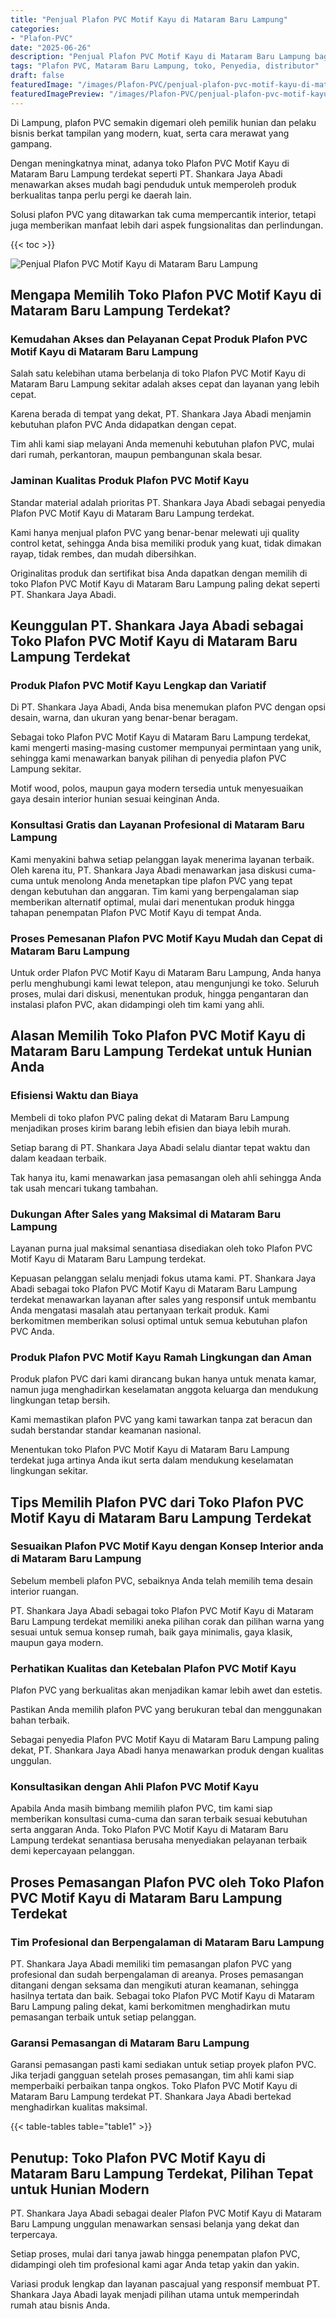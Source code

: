 ```yaml
---
title: "Penjual Plafon PVC Motif Kayu di Mataram Baru Lampung"
categories:
- "Plafon-PVC"
date: "2025-06-26"
description: "Penjual Plafon PVC Motif Kayu di Mataram Baru Lampung bagi tempat tinggal, perkantoran, serta gerai. Material berkualitas, variasi motif, variasi warna elegan, beserta layanan penempatan oleh tim ahli serta garansi resmi!|Layanan distribusi Plafon PVC Motif Kayu di Mataram Baru Lampung untuk kebutuhan rumah, office, maupun ritel, beserta produk berkualitas dan pemasangan oleh tenaga ahli berpengalaman dan jaminan resmi.|Pilihan Plafon PVC Motif Kayu di Mataram Baru Lampung yang terbukti bagi hunian, perkantoran, serta gerai, dengan material terbaik dan penempatan oleh teknisi berpengalaman dan jaminan resmi.|Penjualan Plafon PVC Motif Kayu di Mataram Baru Lampung untuk tempat tinggal, office, serta toko, beserta produk berkualitas dan instalasi oleh teknisi profesional, dilengkapi dengan garansi resmi.}"
tags: "Plafon PVC, Mataram Baru Lampung, toko, Penyedia, distributor"
draft: false
featuredImage: "/images/Plafon-PVC/penjual-plafon-pvc-motif-kayu-di-mataram-baru-lampung.png"
featuredImagePreview: "/images/Plafon-PVC/penjual-plafon-pvc-motif-kayu-di-mataram-baru-lampung.png"
---
```


Di Lampung, plafon PVC semakin digemari oleh pemilik hunian dan pelaku bisnis berkat tampilan yang modern, kuat, serta cara merawat yang gampang.

Dengan meningkatnya minat, adanya toko Plafon PVC Motif Kayu di Mataram Baru Lampung terdekat seperti PT. Shankara Jaya Abadi menawarkan akses mudah bagi penduduk untuk memperoleh produk berkualitas tanpa perlu pergi ke daerah lain.

Solusi plafon PVC yang ditawarkan tak cuma mempercantik interior, tetapi juga memberikan manfaat lebih dari aspek fungsionalitas dan perlindungan.

{{< toc >}}

![Penjual Plafon PVC Motif Kayu di Mataram Baru Lampung](/images/Plafon-PVC/Penjual-Plafon-PVC-Motif-Kayu-di-Mataram-Baru-Lampung.png)

## Mengapa Memilih Toko Plafon PVC Motif Kayu di Mataram Baru Lampung Terdekat?

### Kemudahan Akses dan Pelayanan Cepat Produk Plafon PVC Motif Kayu di Mataram Baru Lampung

Salah satu kelebihan utama berbelanja di toko Plafon PVC Motif Kayu di Mataram Baru Lampung sekitar adalah akses cepat dan layanan yang lebih cepat.

Karena berada di tempat yang dekat, PT. Shankara Jaya Abadi menjamin kebutuhan plafon PVC Anda didapatkan dengan cepat.

Tim ahli kami siap melayani Anda memenuhi kebutuhan plafon PVC, mulai dari rumah, perkantoran, maupun pembangunan skala besar.

### Jaminan Kualitas Produk Plafon PVC Motif Kayu

Standar material adalah prioritas PT. Shankara Jaya Abadi sebagai penyedia Plafon PVC Motif Kayu di Mataram Baru Lampung terdekat.

Kami hanya menjual plafon PVC yang benar-benar melewati uji quality control ketat, sehingga Anda bisa memiliki produk yang kuat, tidak dimakan rayap, tidak rembes, dan mudah dibersihkan.

Originalitas produk dan sertifikat bisa Anda dapatkan dengan memilih di toko Plafon PVC Motif Kayu di Mataram Baru Lampung paling dekat seperti PT. Shankara Jaya Abadi.

## Keunggulan PT. Shankara Jaya Abadi sebagai Toko Plafon PVC Motif Kayu di Mataram Baru Lampung Terdekat

### Produk Plafon PVC Motif Kayu Lengkap dan Variatif

Di PT. Shankara Jaya Abadi, Anda bisa menemukan plafon PVC dengan opsi desain, warna, dan ukuran yang benar-benar beragam.

Sebagai toko Plafon PVC Motif Kayu di Mataram Baru Lampung terdekat, kami mengerti masing-masing customer mempunyai permintaan yang unik, sehingga kami menawarkan banyak pilihan di penyedia plafon PVC Lampung sekitar.

Motif wood, polos, maupun gaya modern tersedia untuk menyesuaikan gaya desain interior hunian sesuai keinginan Anda.

### Konsultasi Gratis dan Layanan Profesional di Mataram Baru Lampung

Kami menyakini bahwa setiap pelanggan layak menerima layanan terbaik. Oleh karena itu, PT. Shankara Jaya Abadi menawarkan jasa diskusi cuma-cuma untuk menolong Anda menetapkan tipe plafon PVC yang tepat dengan kebutuhan dan anggaran. Tim kami yang berpengalaman siap memberikan alternatif optimal, mulai dari menentukan produk hingga tahapan penempatan Plafon PVC Motif Kayu di tempat Anda.

### Proses Pemesanan Plafon PVC Motif Kayu Mudah dan Cepat di Mataram Baru Lampung

Untuk order Plafon PVC Motif Kayu di Mataram Baru Lampung, Anda hanya perlu menghubungi kami lewat telepon, atau mengunjungi ke toko. Seluruh proses, mulai dari diskusi, menentukan produk, hingga pengantaran dan instalasi plafon PVC, akan didampingi oleh tim kami yang ahli.

## Alasan Memilih Toko Plafon PVC Motif Kayu di Mataram Baru Lampung Terdekat untuk Hunian Anda

### Efisiensi Waktu dan Biaya

Membeli di toko plafon PVC paling dekat di Mataram Baru Lampung menjadikan proses kirim barang lebih efisien dan biaya lebih murah.

Setiap barang di PT. Shankara Jaya Abadi selalu diantar tepat waktu dan dalam keadaan terbaik.

Tak hanya itu, kami menawarkan jasa pemasangan oleh ahli sehingga Anda tak usah mencari tukang tambahan.

### Dukungan After Sales yang Maksimal di Mataram Baru Lampung

Layanan purna jual maksimal senantiasa disediakan oleh toko Plafon PVC Motif Kayu di Mataram Baru Lampung terdekat.

Kepuasan pelanggan selalu menjadi fokus utama kami. PT. Shankara Jaya Abadi sebagai toko Plafon PVC Motif Kayu di Mataram Baru Lampung terdekat menawarkan layanan after sales yang responsif untuk membantu Anda mengatasi masalah atau pertanyaan terkait produk. Kami berkomitmen memberikan solusi optimal untuk semua kebutuhan plafon PVC Anda.

### Produk Plafon PVC Motif Kayu Ramah Lingkungan dan Aman

Produk plafon PVC dari kami dirancang bukan hanya untuk menata kamar, namun juga menghadirkan keselamatan anggota keluarga dan mendukung lingkungan tetap bersih.

Kami memastikan plafon PVC yang kami tawarkan tanpa zat beracun dan sudah berstandar standar keamanan nasional.

Menentukan toko Plafon PVC Motif Kayu di Mataram Baru Lampung terdekat juga artinya Anda ikut serta dalam mendukung keselamatan lingkungan sekitar.

## Tips Memilih Plafon PVC dari Toko Plafon PVC Motif Kayu di Mataram Baru Lampung Terdekat

### Sesuaikan Plafon PVC Motif Kayu dengan Konsep Interior anda di Mataram Baru Lampung

Sebelum membeli plafon PVC, sebaiknya Anda telah memilih tema desain interior ruangan.

PT. Shankara Jaya Abadi sebagai toko Plafon PVC Motif Kayu di Mataram Baru Lampung terdekat memiliki aneka pilihan corak dan pilihan warna yang sesuai untuk semua konsep rumah, baik gaya minimalis, gaya klasik, maupun gaya modern.

### Perhatikan Kualitas dan Ketebalan Plafon PVC Motif Kayu

Plafon PVC yang berkualitas akan menjadikan kamar lebih awet dan estetis.

Pastikan Anda memilih plafon PVC yang berukuran tebal dan menggunakan bahan terbaik.

Sebagai penyedia Plafon PVC Motif Kayu di Mataram Baru Lampung paling dekat, PT. Shankara Jaya Abadi hanya menawarkan produk dengan kualitas unggulan.

### Konsultasikan dengan Ahli Plafon PVC Motif Kayu

Apabila Anda masih bimbang memilih plafon PVC, tim kami siap memberikan konsultasi cuma-cuma dan saran terbaik sesuai kebutuhan serta anggaran Anda. Toko Plafon PVC Motif Kayu di Mataram Baru Lampung terdekat senantiasa berusaha menyediakan pelayanan terbaik demi kepercayaan pelanggan.

## Proses Pemasangan Plafon PVC oleh Toko Plafon PVC Motif Kayu di Mataram Baru Lampung Terdekat

### Tim Profesional dan Berpengalaman di Mataram Baru Lampung

PT. Shankara Jaya Abadi memiliki tim pemasangan plafon PVC yang profesional dan sudah berpengalaman di areanya. Proses pemasangan ditangani dengan seksama dan mengikuti aturan keamanan, sehingga hasilnya tertata dan baik. Sebagai toko Plafon PVC Motif Kayu di Mataram Baru Lampung paling dekat, kami berkomitmen menghadirkan mutu pemasangan terbaik untuk setiap pelanggan.

### Garansi Pemasangan di Mataram Baru Lampung

Garansi pemasangan pasti kami sediakan untuk setiap proyek plafon PVC. Jika terjadi gangguan setelah proses pemasangan, tim ahli kami siap memperbaiki perbaikan tanpa ongkos. Toko Plafon PVC Motif Kayu di Mataram Baru Lampung terdekat PT. Shankara Jaya Abadi bertekad menghadirkan kualitas maksimal.

{{< table-tables table="table1" >}}

## Penutup: Toko Plafon PVC Motif Kayu di Mataram Baru Lampung Terdekat, Pilihan Tepat untuk Hunian Modern

PT. Shankara Jaya Abadi sebagai dealer Plafon PVC Motif Kayu di Mataram Baru Lampung unggulan menawarkan sensasi belanja yang dekat dan terpercaya.

Setiap proses, mulai dari tanya jawab hingga penempatan plafon PVC, didampingi oleh tim profesional kami agar Anda tetap yakin dan yakin.

Variasi produk lengkap dan layanan pascajual yang responsif membuat PT. Shankara Jaya Abadi layak menjadi pilihan utama untuk memperindah rumah atau bisnis Anda.
